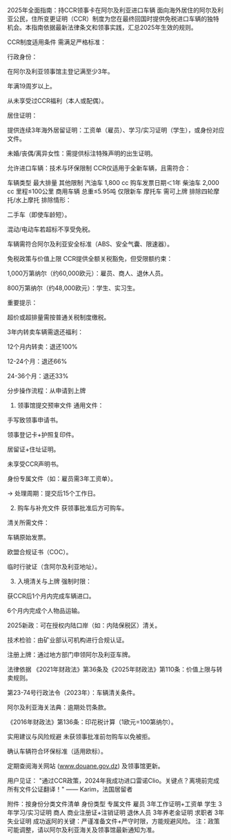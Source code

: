 2025年全面指南：持CCR领事卡在阿尔及利亚进口车辆
面向海外居住的阿尔及利亚公民，住所变更证明（CCR）制度为您在最终回国时提供免税进口车辆的独特机会。本指南依据最新法律条文和领事实践，汇总2025年生效的规则。

CCR制度适用条件
需满足严格标准：

行政身份：

在阿尔及利亚领事馆主登记满至少3年。

年满19周岁以上。

从未享受过CCR福利（本人或配偶）。

居住证明：

提供连续3年海外居留证明：工资单（雇员）、学习/实习证明（学生），或身份对应文件。

未婚/丧偶/离异女性：需提供标注特殊声明的出生证明。

允许进口车辆：技术与环保限制
CCR仅适用于全新车辆，且需符合：

车辆类型	最大排量	其他限制
汽油车	1,800 cc	购车发票日期＜1年
柴油车	2,000 cc	里程≤100公里
商用车辆	总重≤5.95吨	仅限新车
摩托车	需可上牌	排除四轮摩托/水上摩托
排除情形：

二手车（即使车龄短）。

混动/电动车若超标不享受免税。

车辆需符合阿尔及利亚安全标准（ABS、安全气囊、限速器）。

免税政策与价值上限
CCR提供全额关税豁免，但受限额约束：

1,000万第纳尔（约60,000欧元）：雇员、商人、退休人员。

800万第纳尔（约48,000欧元）：学生、实习生。

重要提示：

超价或超排量需按普通关税制度缴税。

3年内转卖车辆需退还福利：

12个月内转卖：退还100%

12-24个月：退还66%

24-36个月：退还33%

分步操作流程：从申请到上牌
1. 领事馆提交预审文件
通用文件：

手写致领事申请书。

领事登记卡+护照复印件。

居留证+住址证明。

未享受CCR声明书。

身份专属文件（如：雇员需3年工资单）。

→ 处理周期：提交后15个工作日。

2. 购车与补充文件
获领事批准后方可购车。

清关所需文件：

车辆原始发票。

欧盟合规证书（COC）。

临时行驶证（含阿尔及利亚地址）。

3. 入境清关与上牌
强制时限：

获CCR后1个月内完成车辆进口。

6个月内完成个人物品运输。

2025新政：可在授权内陆口岸（如：内陆保税区）清关。

技术检验：由矿业部认可机构进行合规认证。

注册上牌：通过地方部门申领阿尔及利亚车牌。

法律依据
《2021年财政法》第36条及《2025年财政法》第110条：价值上限与转卖规则。

第23-74号行政法令（2023年）：车辆清关条件。

阿尔及利亚海关法典：逾期处罚条款。

《2016年财政法》第136条：印花税计算（1欧元=100第纳尔）。

实用建议与风险规避
未获领事批准前勿购车以免被拒。

确认车辆符合环保标准（适用欧标）。

定期查阅海关网站 (www.douane.gov.dz) 及领事馆更新。

用户见证：
"通过CCR政策，2024年我成功进口雷诺Clio。关键点？离境前完成所有文件公证翻译！" —— Karim，法国居留者

附件：按身份分类文件清单
身份类型	专属文件
雇员	3年工作证明+工资单
学生	3年学习/实习证明
商人	商业注册证+注销证明
退休人员	3年养老金证明
求职者	3年失业证明
成功返阿的关键：严谨准备文件+严守时限，方能规避风险。
注：政策可能调整，请以阿尔及利亚海关及领事馆最新通知为准。